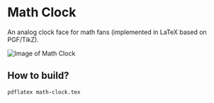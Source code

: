 Math Clock
==========

An analog clock face for math fans (implemented in LaTeX based on PGF/TikZ).

![Image of Math Clock](https://user-images.githubusercontent.com/5941722/50739290-42a48180-11de-11e9-987e-17164bfc682d.png)

How to build?
-------------

```sh
pdflatex math-clock.tex
```

